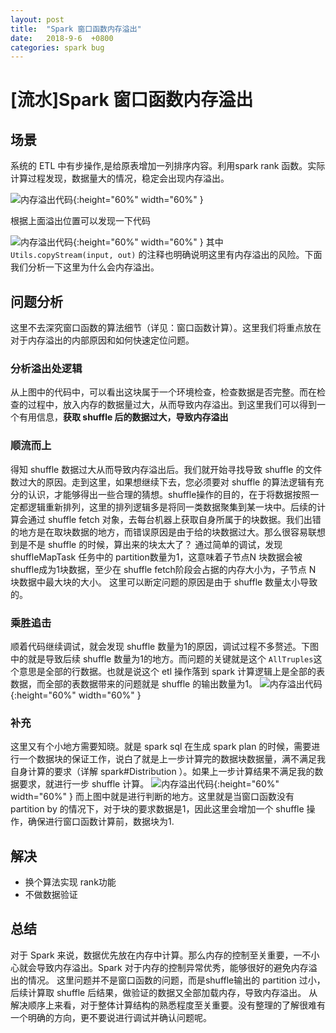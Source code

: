 ```yaml
---
layout: post
title:  "Spark 窗口函数内存溢出"
date:   2018-9-6  +0800
categories: spark bug
---
```



# [流水]Spark 窗口函数内存溢出

## 场景
系统的 ETL 中有步操作,是给原表增加一列排序内容。利用spark rank 函数。实际计算过程发现，数据量大的情况，稳定会出现内存溢出。

![内存溢出代码](https://mitisky.github.io/images/spark/180906_4.png ){:height="60%" width="60%" }

根据上面溢出位置可以发现一下代码

![内存溢出代码](https://mitisky.github.io/images/spark/180906_1.png ){:height="60%" width="60%" }
其中`Utils.copyStream(input, out)` 的注释也明确说明这里有内存溢出的风险。下面我们分析一下这里为什么会内存溢出。
## 问题分析
这里不去深究窗口函数的算法细节（详见：窗口函数计算）。这里我们将重点放在对于内存溢出的内部原因和如何快速定位问题。
### 分析溢出处逻辑
从上图中的代码中，可以看出这块属于一个环境检查，检查数据是否完整。而在检查的过程中，放入内存的数据量过大，从而导致内存溢出。到这里我们可以得到一个有用信息，**获取 shuffle 后的数据过大，导致内存溢出**

### 顺流而上
得知 shuffle 数据过大从而导致内存溢出后。我们就开始寻找导致 shuffle 的文件数过大的原因。走到这里，如果想继续下去，您必须要对 shuffle 的算法逻辑有充分的认识，才能够得出一些合理的猜想。shuffle操作的目的，在于将数据按照一定都逻辑重新排列，这里的排列逻辑多是将同一类数据聚集到某一块中。后续的计算会通过 shuffle fetch 对象，去每台机器上获取自身所属于的块数据。我们出错的地方是在取块数据的地方，而错误原因是由于给的块数据过大。那么很容易联想到是不是 shuffle 的时候，算出来的块太大了？
通过简单的调试，发现 shuffleMapTask 任务中的 partition数量为1，这意味着子节点N 块数据会被shuffle成为1块数据，至少在 shuffle fetch阶段会占据的内存大小为，子节点 N 块数据中最大块的大小。
这里可以断定问题的原因是由于 shuffle 数量太小导致的。

### 乘胜追击
顺着代码继续调试，就会发现 shuffle 数量为1的原因，调试过程不多赘述。下图中的就是导致后续 shuffle 数量为1的地方。而问题的关键就是这个 `AllTruples`这个意思是全部的行数据。也就是说这个 etl 操作落到 spark 计算逻辑上是全部的表数据，而全部的表数据带来的问题就是 shuffle 的输出数量为1。
![内存溢出代码](https://mitisky.github.io/images/spark/180906_2.png ){:height="60%" width="60%" }
### 补充
这里又有个小地方需要知晓。就是 spark sql 在生成 spark plan 的时候，需要进行一个数据块的保证工作，说白了就是上一步计算完的数据块数据量，满不满足我自身计算的要求（详解 spark#Distribution ）。如果上一步计算结果不满足我的数据要求，就进行一步 shuffle 计算。
![内存溢出代码](https://mitisky.github.io/images/spark/180906_3.png ){:height="60%" width="60%" }
而上图中就是进行判断的地方。这里就是当窗口函数没有 partition by 的情况下，对于块的要求数据是1，因此这里会增加一个 shuffle 操作，确保进行窗口函数计算前，数据块为1.

## 解决
* 换个算法实现 rank功能
* 不做数据验证

## 总结
对于 Spark 来说，数据优先放在内存中计算。那么内存的控制至关重要，一不小心就会导致内存溢出。Spark 对于内存的控制异常优秀，能够很好的避免内存溢出的情况。
这里问题并不是窗口函数的问题，而是shuffle输出的 partition 过小，后续计算取 shuffle 后结果，做验证的数据又全部加载内存，导致内存溢出。
从解决顺序上来看，对于整体计算结构的熟悉程度至关重要。没有整理的了解很难有一个明确的方向，更不要说进行调试并确认问题呢。